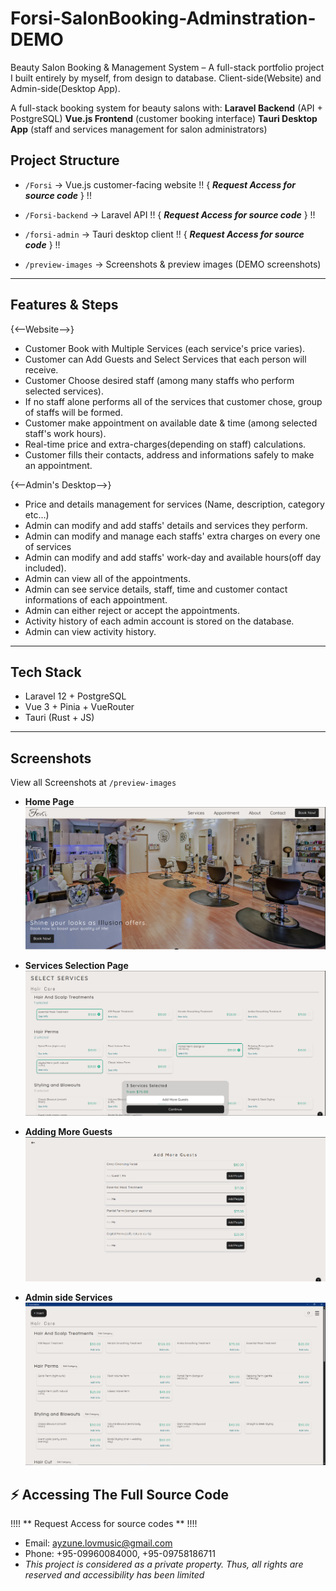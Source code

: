 # Forsi-SalonBooking-Adminstration-DEMO

Beauty Salon Booking & Management System – A full-stack portfolio project I built entirely by myself, from design to database.
Client-side(Website) and Admin-side(Desktop App).



A full-stack booking system for beauty salons with:
 **Laravel Backend** (API + PostgreSQL)
 **Vue.js Frontend** (customer booking interface)
 **Tauri Desktop App** (staff and services management for salon administrators)

## Project Structure ##
- `/Forsi` → Vue.js customer-facing website  !! { ***Request Access for source code*** } !!
- `/Forsi-backend` → Laravel API  !! { ***Request Access for source code*** } !!
- `/forsi-admin` → Tauri desktop client  !! { ***Request Access for source code*** } !!

- `/preview-images` → Screenshots & preview images (DEMO screenshots)

---

## Features & Steps ##

 {<--Website-->}
  - Customer Book with Multiple Services (each service's price varies).
  - Customer can Add Guests and Select Services that each person will receive.
  - Customer Choose desired staff (among many staffs who perform selected services).
  - If no staff alone performs all of the services that customer chose, group of staffs will be formed.
  - Customer make appointment on available date & time (among selected staff's work hours).
  - Real-time price and extra-charges(depending on staff) calculations.
  - Customer fills their contacts, address and informations safely to make an appointment.

 {<--Admin's Desktop-->}
  - Price and details management for services (Name, description, category etc...)
  - Admin can modify and add staffs' details and services they perform.
  - Admin can modify and manage each staffs' extra charges on every one of services
  - Admin can modify and add staffs' work-day and available hours(off day included).
  - Admin can view all of the appointments.
  - Admin can see service details, staff, time and customer contact informations of each appointment.
  - Admin can either reject or accept the appointments.
  - Activity history of each admin account is stored on the database.
  - Admin can view activity history.

--------------------------------------------------------------

##  Tech Stack  ##
- Laravel 12 + PostgreSQL
- Vue 3 + Pinia + VueRouter
- Tauri (Rust + JS)

--------------------------------------------------------------
## Screenshots ##
View all Screenshots at  `/preview-images`
- **Home Page**  
   ![Home](./preview-images/Client%28Website%29/1.%20home.PNG)

- **Services Selection Page**
   ![Services](./preview-images/Client%28Website%29/3.%20ServicesSelection.PNG)

- **Adding More Guests**  
   ![Guests](./preview-images/Client%28Website%29/4.%20AddMoreGuest.PNG)

- **Admin side Services**
   ![AdminServices](./preview-images/Admin%28Desktop%29/1.%20Services&Category_Admin.PNG)

## ⚡ Accessing The Full Source Code

!!!! ** Request Access for source codes ** !!!!
 - Email: ayzune.lovmusic@gmail.com
 - Phone: +95-09960084000, +95-09758186711
 - *This project is considered as a private property. Thus, all rights are reserved and accessibility has been limited*

